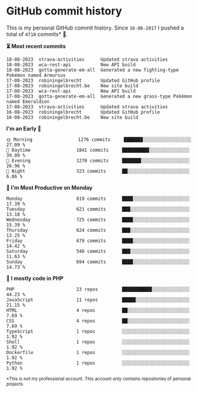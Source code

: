 # GitHub commit history
This is my personal GitHub commit history. Since <!--START_SECTION:first-commit-date-->`16-06-2017`<!--END_SECTION:first-commit-date--> I pushed a total of <!--START_SECTION:total-commit-count-->`4710`<!--END_SECTION:total-commit-count--> commits* 🎉.

<!--START_SECTION:most-recent-commits-->
**⏳ Most recent commits**
                                        
```text
18-08-2023  strava-activities      Updated strava activities
18-08-2023  wca-rest-api           New API build
18-08-2023  gotta-generate-em-all  Generated a new fighting-type Pokémon named Armursus
17-08-2023  robiningelbrecht       Updated GitHub profile
17-08-2023  robiningelbrecht.be    New site build
17-08-2023  wca-rest-api           New API build
17-08-2023  gotta-generate-em-all  Generated a new grass-type Pokémon named Emeraldion
17-08-2023  strava-activities      Updated strava activities
16-08-2023  robiningelbrecht       Updated GitHub profile
16-08-2023  robiningelbrecht.be    New site build
```
<!--END_SECTION:most-recent-commits-->  

<!--START_SECTION:commits-per-day-time-->
**I&#039;m an Early 🐤**

```text
🌞 Morning                 1276 commits     ███████░░░░░░░░░░░░░░░░░░   27.09 %
🌆 Daytime                 1841 commits     ██████████░░░░░░░░░░░░░░░   39.09 %
🌃 Evening                 1270 commits     ███████░░░░░░░░░░░░░░░░░░   26.96 %
🌙 Night                   323 commits      ██░░░░░░░░░░░░░░░░░░░░░░░   6.86 %
```
<!--END_SECTION:commits-per-day-time-->  

<!--START_SECTION:commits-per-weekday-->
**📅 I&#039;m Most Productive on Monday**

```text
Monday                    819 commits      ████░░░░░░░░░░░░░░░░░░░░░   17.39 %
Tuesday                   621 commits      ███░░░░░░░░░░░░░░░░░░░░░░   13.18 %
Wednesday                 725 commits      ████░░░░░░░░░░░░░░░░░░░░░   15.39 %
Thursday                  624 commits      ███░░░░░░░░░░░░░░░░░░░░░░   13.25 %
Friday                    679 commits      ████░░░░░░░░░░░░░░░░░░░░░   14.42 %
Saturday                  548 commits      ███░░░░░░░░░░░░░░░░░░░░░░   11.63 %
Sunday                    694 commits      ████░░░░░░░░░░░░░░░░░░░░░   14.73 %
```
<!--END_SECTION:commits-per-weekday-->  

<!--START_SECTION:repos-per-language-->
**💬 I mostly code in PHP**

```text
PHP                       23 repos         ███████████░░░░░░░░░░░░░░   44.23 %
JavaScript                11 repos         █████░░░░░░░░░░░░░░░░░░░░   21.15 %
HTML                      4 repos          ██░░░░░░░░░░░░░░░░░░░░░░░   7.69 %
CSS                       4 repos          ██░░░░░░░░░░░░░░░░░░░░░░░   7.69 %
TypeScript                1 repos          ░░░░░░░░░░░░░░░░░░░░░░░░░   1.92 %
Shell                     1 repos          ░░░░░░░░░░░░░░░░░░░░░░░░░   1.92 %
Dockerfile                1 repos          ░░░░░░░░░░░░░░░░░░░░░░░░░   1.92 %
Python                    1 repos          ░░░░░░░░░░░░░░░░░░░░░░░░░   1.92 %
```
<!--END_SECTION:repos-per-language-->  

<sub>*This is not my professional account. This account only contains repositories of personal projects</sub>
